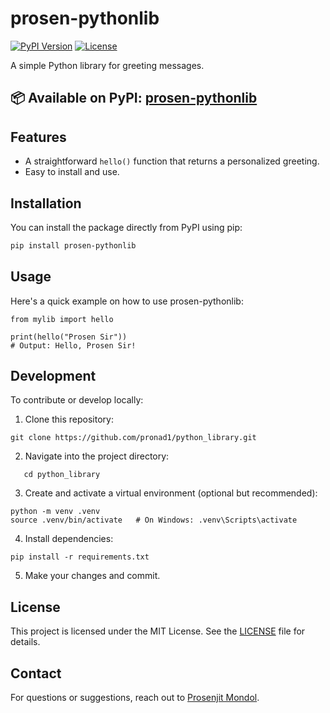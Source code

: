 # prosen-pythonlib

[![PyPI Version](https://img.shields.io/pypi/v/prosen-pythonlib)](https://pypi.org/project/prosen-pythonlib/)
[![License](https://img.shields.io/badge/license-MIT-blue.svg)](LICENSE)

A simple Python library for greeting messages.
## 📦 Available on PyPI: [prosen-pythonlib](https://pypi.org/project/prosen-pythonlib/)

## Features

- A straightforward `hello()` function that returns a personalized greeting.
- Easy to install and use.

## Installation

You can install the package directly from PyPI using pip:

```bash
pip install prosen-pythonlib
```
## Usage
Here's a quick example on how to use prosen-pythonlib:
```
from mylib import hello

print(hello("Prosen Sir"))
# Output: Hello, Prosen Sir!
```
## Development
To contribute or develop locally:

1. Clone this repository:
```
git clone https://github.com/pronad1/python_library.git
```
2. Navigate into the project directory:
```
   cd python_library
```
3. Create and activate a virtual environment (optional but recommended):
```
python -m venv .venv
source .venv/bin/activate   # On Windows: .venv\Scripts\activate
```
4. Install dependencies:
```
pip install -r requirements.txt
```
5. Make your changes and commit.

   
## License

This project is licensed under the MIT License. See the [LICENSE](LICENSE) file for details.

## Contact

For questions or suggestions, reach out to [Prosenjit Mondol](https://github.com/prosenjitmondol).


